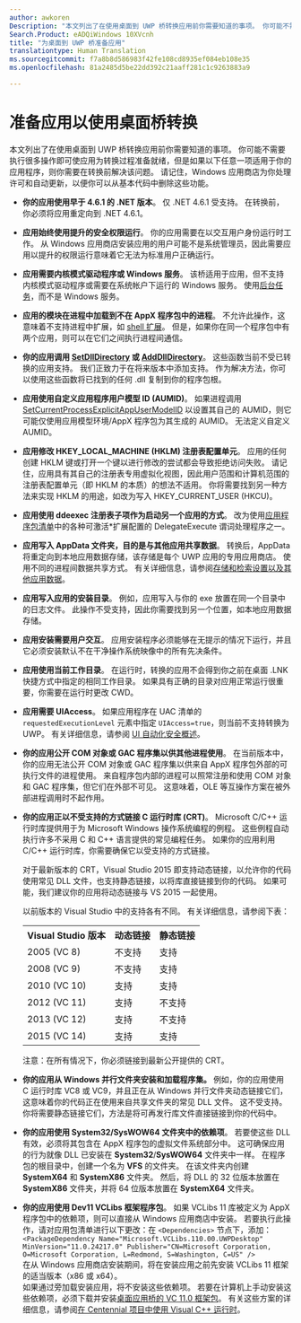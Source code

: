 ```yaml
---
author: awkoren
Description: "本文列出了在使用桌面到 UWP 桥转换应用前你需要知道的事项。 你可能不需要执行很多操作即可使应用为转换过程做好准备。"
Search.Product: eADQiWindows 10XVcnh
title: "为桌面到 UWP 桥准备应用"
translationtype: Human Translation
ms.sourcegitcommit: f7a8b8d586983f42fe108cd8935ef084eb108e35
ms.openlocfilehash: 81a2485d5be22dd392c21aaff281c1c9263883a9

---
```


# <a name="prepare-an-app-for-conversion-with-the-desktop-bridge"></a>准备应用以使用桌面桥转换

本文列出了在使用桌面到 UWP 桥转换应用前你需要知道的事项。 你可能不需要执行很多操作即可使应用为转换过程准备就绪，但是如果以下任意一项适用于你的应用程序，则你需要在转换前解决该问题。 请记住，Windows 应用商店为你处理许可和自动更新，以便你可以从基本代码中删除这些功能。

+ __你的应用使用早于 4.6.1 的 .NET 版本__。 仅 .NET 4.6.1 受支持。 在转换前，你必须将应用重定向到 .NET 4.6.1。 

+ __应用始终使用提升的安全权限运行__。 你的应用需要在以交互用户身份运行时工作。 从 Windows 应用商店安装应用的用户可能不是系统管理员，因此需要应用以提升的权限运行意味着它无法为标准用户正确运行。

+ __应用需要内核模式驱动程序或 Windows 服务__。 该桥适用于应用，但不支持内核模式驱动程序或需要在系统帐户下运行的 Windows 服务。 使用[后台任务](https://msdn.microsoft.com/windows/uwp/launch-resume/create-and-register-a-background-task)，而不是 Windows 服务。

+ __应用的模块在进程中加载到不在 AppX 程序包中的进程__。 不允许此操作，这意味着不支持进程中扩展，如 [shell 扩展](https://msdn.microsoft.com/library/windows/desktop/dd758089.aspx)。 但是，如果你在同一个程序包中有两个应用，则可以在它们之间执行进程间通信。

+ __你的应用调用 [SetDllDirectory](https://msdn.microsoft.com/library/windows/desktop/ms686203) 或 [AddDllDirectory](https://msdn.microsoft.com/library/windows/desktop/hh310513)__。 这些函数当前不受已转换的应用支持。 我们正致力于在将来版本中添加支持。 作为解决方法，你可以使用这些函数将已找到的任何 .dll 复制到你的程序包根。 

+ __应用使用自定义应用程序用户模型 ID (AUMID)__。 如果进程调用 [SetCurrentProcessExplicitAppUserModelID](https://msdn.microsoft.com/library/windows/desktop/dd378422.aspx) 以设置其自己的 AUMID，则它可能仅使用应用模型环境/AppX 程序包为其生成的 AUMID。 无法定义自定义 AUMID。

+ __应用修改 HKEY_LOCAL_MACHINE (HKLM) 注册表配置单元__。 应用的任何创建 HKLM 键或打开一个键以进行修改的尝试都会导致拒绝访问失败。 请记住，应用具有其自己的注册表专用虚拟化视图，因此用户范围和计算机范围的注册表配置单元（即 HKLM 的本质）的想法不适用。 你将需要找到另一种方法来实现 HKLM 的用途，如改为写入 HKEY_CURRENT_USER (HKCU)。

+ __应用使用 ddeexec 注册表子项作为启动另一个应用的方式__。 改为使用[应用程序包清单](https://msdn.microsoft.com/library/windows/apps/br211474.aspx)中的各种可激活*扩展配置的 DelegateExecute 谓词处理程序之一。

+ __应用写入 AppData 文件夹，目的是与其他应用共享数据__。 转换后，AppData 将重定向到本地应用数据存储，该存储是每个 UWP 应用的专用应用商店。 使用不同的进程间数据共享方式。 有关详细信息，请参阅[存储和检索设置以及其他应用数据](https://msdn.microsoft.com/windows/uwp/app-settings/store-and-retrieve-app-data)。

+ __应用写入应用的安装目录__。 例如，应用写入与你的 exe 放置在同一个目录中的日志文件。 此操作不受支持，因此你需要找到另一个位置，如本地应用数据存储。

+ __应用安装需要用户交互__。 应用安装程序必须能够在无提示的情况下运行，并且它必须安装默认不在干净操作系统映像中的所有先决条件。

+ __应用使用当前工作目录__。 在运行时，转换的应用不会得到你之前在桌面 .LNK 快捷方式中指定的相同工作目录。 如果具有正确的目录对应用正常运行很重要，你需要在运行时更改 CWD。

+ __应用需要 UIAccess__。 如果应用程序在 UAC 清单的 `requestedExecutionLevel` 元素中指定 `UIAccess=true`，则当前不支持转换为 UWP。 有关详细信息，请参阅 [UI 自动化安全概述](https://msdn.microsoft.com/library/ms742884.aspx)。

+ __你的应用公开 COM 对象或 GAC 程序集以供其他进程使用__。 在当前版本中，你的应用无法公开 COM 对象或 GAC 程序集以供来自 AppX 程序包外部的可执行文件的进程使用。 来自程序包内部的进程可以照常注册和使用 COM 对象和 GAC 程序集，但它们在外部不可见。 这意味着，OLE 等互操作方案在被外部进程调用时不起作用。 

+ __你的应用正以不受支持的方式链接 C 运行时库 (CRT)__。 Microsoft C/C++ 运行时库提供用于为 Microsoft Windows 操作系统编程的例程。 这些例程自动执行许多不采用 C 和 C++ 语言提供的常见编程任务。 如果你的应用利用 C/C++ 运行时库，你需要确保它以受支持的方式链接。 
    
    对于最新版本的 CRT，Visual Studio 2015 即支持动态链接，以允许你的代码使用常见 DLL 文件，也支持静态链接，以将库直接链接到你的代码。 如果可能，我们建议你的应用将动态链接与 VS 2015 一起使用。 

    以前版本的 Visual Studio 中的支持各有不同。 有关详细信息，请参阅下表： 

    <table>
    <th>Visual Studio 版本</td><th>动态链接</th><th>静态链接</th></th>
    <tr><td>2005 (VC 8)</td><td>不支持</td><td>支持</td>
    <tr><td>2008 (VC 9)</td><td>不支持</td><td>支持</td>
    <tr><td>2010 (VC 10)</td><td>支持</td><td>支持</td>
    <tr><td>2012 (VC 11)</td><td>支持</td><td>不支持</td>
    <tr><td>2013 (VC 12)</td><td>支持</td><td>不支持</td>
    <tr><td>2015 (VC 14)</td><td>支持</td><td>支持</td>
    </table>
    
    注意：在所有情况下，你必须链接到最新公开提供的 CRT。

+ __你的应用从 Windows 并行文件夹安装和加载程序集。__ 例如，你的应用使用 C 运行时库 VC8 或 VC9，并且正在从 Windows 并行文件夹动态链接它们，这意味着你的代码正在使用来自共享文件夹的常见 DLL 文件。 这不受支持。 你将需要静态链接它们，方法是将可再发行库文件直接链接到你的代码中。

+ __你的应用使用 System32/SysWOW64 文件夹中的依赖项__。 若要使这些 DLL 有效，必须将其包含在 AppX 程序包的虚拟文件系统部分中。 这可确保应用的行为就像 DLL 已安装在 **System32**/**SysWOW64** 文件夹中一样。 在程序包的根目录中，创建一个名为 **VFS** 的文件夹。 在该文件夹内创建 **SystemX64** 和 **SystemX86** 文件夹。 然后，将 DLL 的 32 位版本放置在 **SystemX86** 文件夹，并将 64 位版本放置在 **SystemX64** 文件夹。

+ __你的应用使用 Dev11 VCLibs 框架程序包__。 如果 VCLibs 11 库被定义为 AppX 程序包中的依赖项，则可以直接从 Windows 应用商店中安装。 若要执行此操作，请对应用包清单进行以下更改：在 `<Dependencies>` 节点下，添加：  
`<PackageDependency Name="Microsoft.VCLibs.110.00.UWPDesktop" MinVersion="11.0.24217.0" Publisher="CN=Microsoft Corporation, O=Microsoft Corporation, L=Redmond, S=Washington, C=US" />`  
在从 Windows 应用商店安装期间，将在安装应用之前先安装 VCLibs 11 框架的适当版本（x86 或 x64）。  
如果通过旁加载安装应用，将不安装这些依赖项。 若要在计算机上手动安装这些依赖项，必须下载并安装[桌面应用桥的 VC 11.0 框架包](https://www.microsoft.com/download/details.aspx?id=53340&WT.mc_id=DX_MVP4025064)。 有关这些方案的详细信息，请参阅[在 Centennial 项目中使用 Visual C++ 运行时](https://blogs.msdn.microsoft.com/vcblog/2016/07/07/using-visual-c-runtime-in-centennial-project/)。


<!--HONumber=Dec16_HO1-->


